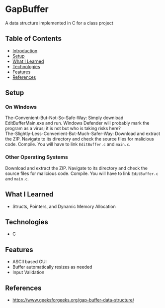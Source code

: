 # GapBuffer 

A data structure implemented in C for a class project

## Table of Contents
* [Introduction](#introduction)
* [Setup](#setup)
* [What I Learned](#what-i-learned)
* [Technologies](#technologies)
* [Features](#features)
* [References](#references)

## Setup
### On Windows
The-Convenient-But-Not-So-Safe-Way: Simply download EditBufferMain.exe and run. Windows Defender will probably mark the program as a virus; it is not but who is taking risks here?    
The-Slightly-Less-Convenient-But-Much-Safer-Way: Download and extract the ZIP. Navigate to its directory and check the source files for malicious code. Compile. You will have to link `EditBuffer.c` and `main.c`.

### Other Operating Systems
Download and extract the ZIP. Navigate to its directory and check the source files for malicious code. Compile. You will have to link `EditBuffer.c` and `main.c`.

## What I Learned
* Structs, Pointers, and Dynamic Memory Allocation

## Technologies
* C

## Features
* ASCII based GUI
* Buffer automatically resizes as needed
* Input Validation


## References
* https://www.geeksforgeeks.org/gap-buffer-data-structure/

